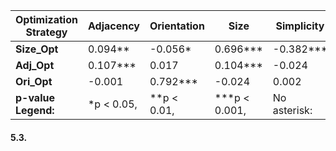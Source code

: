 
| Optimization Strategy | Adjacency                                                                    | Orientation | Size     | Simplicity | Rectangularity | Regularity | PA Ratio  | Weighted Fitness |
| --------------------- | ---------------------------------------------------------------------------- | ----------- | -------- | ---------- | -------------- | ---------- | --------- | ---------------- |
| **Size_Opt**          | 0.094**                                                                      | -0.056*     | 0.696*** | -0.382***  | -0.469***      | 0.031      | -0.408*** | 0.109***         |
| **Adj_Opt**           | 0.107***                                                                     | 0.017       | 0.104*** | -0.024     | -0.051*        | -0.040     | -0.062**  | 0.101***         |
| **Ori_Opt**           | -0.001                                                                       | 0.792***    | -0.024   | 0.002      | 0.008          | 0.030      | 0.020     | 0.306***         |
| **p-value Legend:**   | *p < 0.05, | **p < 0.01,              |***p < 0.001,           |No asterisk:             |Not significant                 |(p > 0.05)            |           |                  |

#### 5.3.